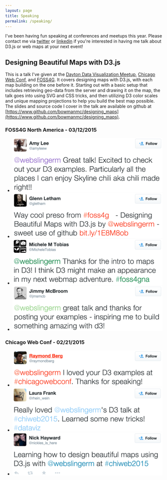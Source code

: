 ```yaml
---
layout: page
title: Speaking
permalink: /speaking/
---
```


I've been having fun speaking at conferences and meetups this year.
Please contact me via
[twitter](https://twitter.com/webslingerm) or
[linkedin](https://www.linkedin.com/in/bowmanmc)
if you're interested in having me talk about D3.js or web maps at your next event!


## Designing Beautiful Maps with D3.js
This is a talk I've given at
the [Dayton Data Visualization Meetup](http://meetup.com/daytondv),
[Chicago Web Conf](http://www.chicagowebconf.org), and
[FOSS4G](http://2015.foss4g-na.org).
It covers designing maps with D3.js, with each map building on the one
before it. Starting out with a basic setup that includes retrieving geo-data from
the server and drawing it on the map, the talk goes into using SVG and CSS tricks,
and then utilizing D3 color scales and unique mapping
projections to help you build the best map possible.
The slides and source code I cover in the talk are available
on github at
[https://www.github.com/bowmanmc/designing_maps](https://www.github.com/bowmanmc/designing_maps).


### FOSS4G North America - 03/12/2015
<ul class="twitter-quotes">
    <li><a href="https://twitter.com/amyleew/status/576120466064048128"><img src="/assets/2015-twitter/foss4g-02.png" /></a></li>
    <li><a href="https://twitter.com/gletham/status/576096134906548224"><img src="/assets/2015-twitter/foss4g-03.png" /></a></li>
    <li><a href="https://twitter.com/MicheleTobias/status/576095062875992064"><img src="/assets/2015-twitter/foss4g-04.png" /></a></li>
    <li><a href="https://twitter.com/jmsmcb/status/576131384361639936"><img src="/assets/2015-twitter/foss4g-01.png" /></a></li>
    <!-- <li><a href="https://twitter.com/lyzidiamond/status/576091141738610688"><img src="/assets/2015-twitter/foss4g-05.png" /></a></li> -->
</ul>


### Chicago Web Conf - 02/21/2015
<ul class="twitter-quotes">
    <li><a class="twitter-quote" href="https://twitter.com/raymondberg/status/569603173968687105"><img src="/assets/2015-twitter/chicago-01.png" /></a></li>
    <li><a href="https://twitter.com/rhein_wein/status/569522468009979904"><img src="/assets/2015-twitter/chicago-02.png" /></a></li>
    <li><a href="https://twitter.com/nickles_is_here/status/569258409821745152"><img src="/assets/2015-twitter/chicago-03.png" /></a></li>
</ul>

<!--
### Around The Web - 2015
<ul class="twitter-quotes">
    <li><a href="https://twitter.com/DashingD3js/status/576459516239282176"><img src="/assets/2015-twitter/web-01.png" /></a></li>
</ul>
-->
